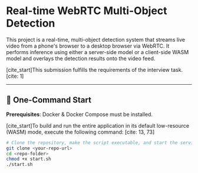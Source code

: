 # Real-time WebRTC Multi-Object Detection

This project is a real-time, multi-object detection system that streams live video from a phone's browser to a desktop browser via WebRTC. It performs inference using either a server-side model or a client-side WASM model and overlays the detection results onto the video feed.

[cite_start]This submission fulfills the requirements of the interview task. [cite: 1]

---

## 🚀 One-Command Start

**Prerequisites**: Docker & Docker Compose must be installed.

[cite_start]To build and run the entire application in its default low-resource (WASM) mode, execute the following command: [cite: 13, 73]

```bash
# Clone the repository, make the script executable, and start the services
git clone <your-repo-url>
cd <repo-folder>
chmod +x start.sh
./start.sh